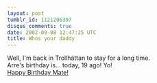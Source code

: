 ```yaml
---
layout: post
tumblr_id: 1121206397
disqus_comments: true
date: 2002-09-08 12:47:25 UTC
title: Whos your daddy
---
```


Well, I'm back in Trollhättan to stay for a long time.
<br/>
Arre's birthday is... today, 19 ago! Yo!
<br/>
<a href="http://www.rathergood.com/punk_kittens/" target="_blank">Happy Birthday Mate!</a>
